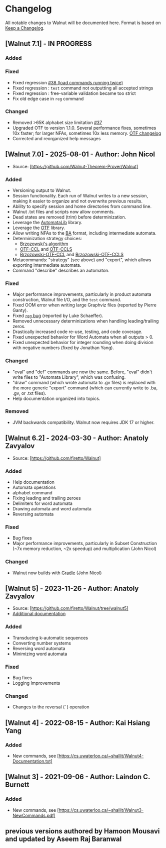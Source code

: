 # Changelog

All notable changes to Walnut will be documented here. Format is based on [Keep a Changelog](https://keepachangelog.com/en/1.1.0/).

## [Walnut 7.1] - IN PROGRESS

### Added
### Fixed

- Fixed regression [#38 (load commands running twice)](https://github.com/Walnut-Theorem-Prover/Walnut/issues/38)
- Fixed regression : `test` command not outputting all accepted strings
- Fixed regression : free-variable validation became too strict
- Fix old edge case in `reg` command

### Changed

- Removed >65K alphabet size limitation [#37](https://github.com/Walnut-Theorem-Prover/Walnut/issues/37)
- Upgraded OTF to version 1.1.0. Several performance fixes, sometimes 10x faster; for larger NFAs, sometimes 10x less memory. [OTF changelog](https://github.com/jn1z/OTF/blob/main/CHANGELOG.md)
- Corrected and reorganized help messages

## [Walnut 7.0] - 2025-08-01 - Author: John Nicol

- Source: [https://github.com/Walnut-Theorem-Prover/Walnut]

### Added

- Versioning output to Walnut.
- Session functionality. Each run of Walnut writes to a new session, making it easier to organize and not overwrite previous results.
- Ability to specify session and home directories from command line.
- Walnut .txt files and scripts now allow comments.
- Dead states are removed (trim) before determinization.
- Leverage the [AutomataLib](https://github.com/LearnLib/automatalib) library.
- Leverage the [OTF](https://github.com/jn1z/OTF) library.
- Allow writing NFAs to the [BA](https://languageinclusion.org/doku.php?id=tools) format, including intermediate automata.
- Determinization strategy choices:
  * [Brzozowski's algorithm](https://en.wikipedia.org/wiki/DFA_minimization#Brzozowski's_algorithm)
  * [OTF-CCL](https://github.com/jn1z/OTF) and [OTF-CCLS](https://github.com/jn1z/OTF)
  * [Brzozowski-OTF-CCL](https://github.com/jn1z/OTF) and [Brzozowski-OTF-CCLS](https://github.com/jn1z/OTF)
- Metacommands: "strategy" (see above) and "export", which allows exporting intermediate automata.
- Command "describe" describes an automaton.

### Fixed

- Major performance improvements, particularly in product automata construction, Walnut file I/O, and the `test` command.
- Fixed OOM error when writing large Graphviz files (reported by Pierre Ganty).
- Fixed [`reg` bug](https://github.com/Walnut-Theorem-Prover/Walnut/issues/37) (reported by Luke Schaeffer).
- Removed unnecessary determinizations when handling leading/trailing zeros.
- Drastically increased code re-use, testing, and code coverage.
- Fixed unexpected behavior for Word Automata when all outputs > 0.
- Fixed unexpected behavior for integer rounding when doing division with negative numbers (fixed by Jonathan Yang).
        
### Changed

- "eval" and "def" commands are now the same. Before, "eval" didn't write files to "Automata Library", which was confusing.
- "draw" command (which wrote automata to .gv files) is replaced with the more generic "export" command (which can currently write to .ba, .gv, or .txt files).
- Help documentation organized into topics.

### Removed

- JVM backwards compatibility. Walnut now requires JDK 17 or higher.

## [Walnut 6.2] - 2024-03-30 - Author: Anatoly Zavyalov

- Source: [https://github.com/firetto/Walnut]

### Added

- Help documentation
- Automata operations
- alphabet command
- Fixing leading and trailing zeroes
- Delimiters for word automata
- Drawing automata and word automata
- Reversing automata

### Fixed

- Bug fixes
- Major performance improvements, particularly in Subset Construction (~7x memory reduction, ~2x speedup) and multiplication (John Nicol)

### Changed

- Walnut now builds with [Gradle](https://gradle.org/) (John Nicol)

## [Walnut 5] - 2023-11-26 - Author: Anatoly Zavyalov

- Source: [https://github.com/firetto/Walnut/tree/walnut5]
- [Additional documentation](https://cs.uwaterloo.ca/~shallit/walnut-5-doc.txt)

### Added

- Transducing k-automatic sequences
- Converting number systems
- Reversing word automata
- Minimizing word automata

### Fixed

- Bug fixes
- Logging Improvements

### Changed

- Changes to the reversal (`` ` ``) operation

## [Walnut 4] - 2022-08-15 - Author: Kai Hsiang Yang

### Added

- New commands, see [https://cs.uwaterloo.ca/~shallit/Walnut4-Documentation.txt]

## [Walnut 3] - 2021-09-06 - Author: Laindon C. Burnett

### Added

- New commands, see [https://cs.uwaterloo.ca/~shallit/Walnut3-NewCommands.pdf]

## previous versions authored by Hamoon Mousavi and updated by Aseem Raj Baranwal
